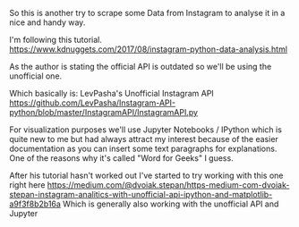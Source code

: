 So this is another try to scrape some Data from Instagram to analyse it 
in a nice and handy way.

I'm following this tutorial.  
https://www.kdnuggets.com/2017/08/instagram-python-data-analysis.html

As the author is stating the official API is outdated so we'll be using the
unofficial one.

Which basically is: LevPasha's Unofficial Instagram API 
https://github.com/LevPasha/Instagram-API-python/blob/master/InstagramAPI/InstagramAPI.py

For visualization purposes we'll use Jupyter Notebooks / IPython which is quite new to me
but had always attract my interest because of the easier documentation as you can insert some 
text paragraphs for explanations. One of the reasons why it's called "Word for Geeks" I guess. 

After his tutorial hasn't worked out I've started to try working with this one right here 
https://medium.com/@dvoiak.stepan/https-medium-com-dvoiak-stepan-instagram-analitics-with-unofficial-api-ipython-and-matplotlib-a9f3f8b2b16a
Which is generally also working with the unofficial API and Jupyter


